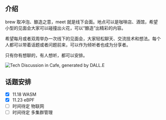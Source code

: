 ## 介绍

brew 取冲泡、酿造之意，meet 就是线下会面。地点可以是咖啡店、酒馆，希望小型的见面会大家可以碰撞出火花，可以“酿造”出精彩的内容。

希望每月或者双周举办一次线下的见面会，大家轻松聊天、交流技术和想法。每个人都可以带着话题或者问题前来，可以作为倾听者也成为分享者。

只有你有想聊的，有人想听，都可以安排。

![Tech Discussion in Cafe, generated by DALL.E](https://github.com/co-brew/brew-meet/assets/2224492/340bcca9-b3ed-4c77-bf1f-0c79c96945d1)

## 话题安排

- [x] 11.18 WASM
- [x] 11.23 eBPF
- [ ] 时间待定 物联网
- [ ] 时间待定 多集群管理
